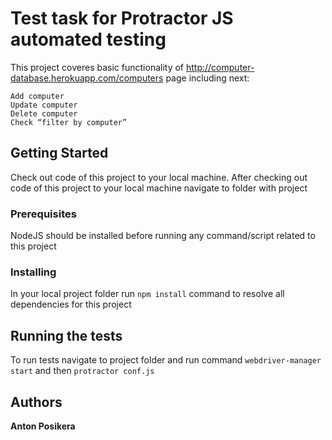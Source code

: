 # Test task for Protractor JS automated testing

This project coveres basic functionality of http://computer-database.herokuapp.com/computers page including next:

	Add computer
	Update computer
	Delete computer
	Check “filter by computer”

## Getting Started
Check out code of this project to your local machine.
After checking out code of this project to your local machine navigate to folder with project 

### Prerequisites

NodeJS should be installed before running any command/script related to this project

### Installing

In your local project folder run ```npm install``` command to resolve all dependencies for this project

## Running the tests

To run tests navigate to project folder and run command ```webdriver-manager start``` and then ```protractor conf.js```

## Authors

 **Anton Posikera** 

